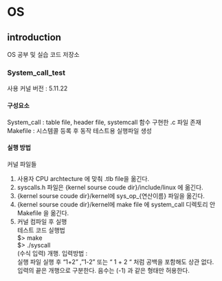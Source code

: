 # OS 
## introduction 
OS 공부 및 실습 코드 저장소     

### System_call_test
사용 커널 버전 : 5.11.22    

#### 구성요소 
System_call :  table file, header file, systemcall 함수 구현한 .c 파일 존재     
Makefile : 시스템콜 등록 후 동작 테스트용 실행파일 생성     
#### 실행 방법
커널 파일들    
1. 사용자 CPU archtecture 에 맞춰 .tlb file을 옮긴다.    
2. syscalls.h 파일은 {kernel sourse coude dir}/include/linux 에 옮긴다. 
3. {kernel sourse coude dir}/kernel에 sys_op_{연산이름} 파일을 옮긴다. 
4. {kernel sourse coude dir}/kernel에 make file 에 system_call 디렉토리 안 Makefile 을 옮긴다.     
5. 커널 컴파일 후 실행    
테스트 코드 실행법     
$> make   
$> ./syscall     
(수식 입력) 개행.
입력방법 :      
실행 파일 실행 후 “1+2” ,”1-2” 또는 “  1 +     2 “ 처럼 공백을 포함해도 상관 없다.     
입력의 끝은 개행으로 구분한다. 음수는 (-1) 과 같은 형태만 허용한다.      
